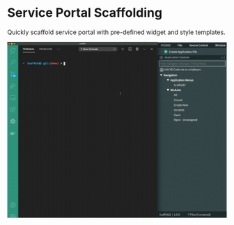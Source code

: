 # Service Portal Scaffolding

Quickly scaffold service portal with pre-defined widget and style templates.

![](sp-scaffold.gif)






